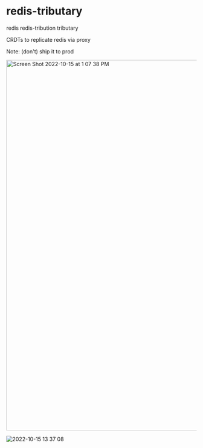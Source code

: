 # redis-tributary
redis redis-tribution tributary

CRDTs to replicate redis via proxy

Note: (don't) ship it to prod

<img width="978" alt="Screen Shot 2022-10-15 at 1 07 38 PM" src="https://user-images.githubusercontent.com/4062890/196001785-d0d7e79a-c70a-4a42-8f1a-36179f700233.png">



![2022-10-15 13 37 08](https://user-images.githubusercontent.com/4062890/196002837-39d12afc-095b-4dc2-a906-b0d28f0cfa00.gif)
